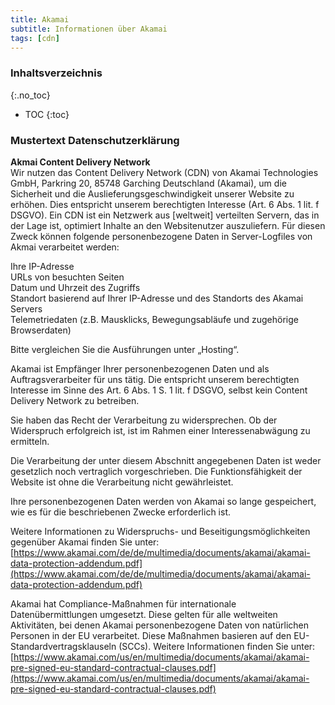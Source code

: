 ```yaml
---
title: Akamai
subtitle: Informationen über Akamai
tags: [cdn]
---
```

### Inhaltsverzeichnis
{:.no_toc}
* TOC
{:toc}

### Mustertext Datenschutzerklärung
**Akmai Content Delivery Network**  
Wir nutzen das Content Delivery Network (CDN) von Akamai Technologies GmbH, Parkring 20, 85748 Garching Deutschland (Akamai), um die Sicherheit und die Auslieferungsgeschwindigkeit unserer Website zu erhöhen. Dies entspricht unserem berechtigten Interesse (Art. 6 Abs. 1 lit. f DSGVO). Ein CDN ist ein Netzwerk aus [weltweit] verteilten Servern, das in der Lage ist, optimiert Inhalte an den Websitenutzer auszuliefern. Für diesen Zweck können folgende personenbezogene Daten in Server-Logfiles von Akmai verarbeitet werden:

Ihre IP-Adresse  
URLs von besuchten Seiten  
Datum und Uhrzeit des Zugriffs  
Standort basierend auf Ihrer IP-Adresse und des Standorts des Akamai Servers  
Telemetriedaten (z.B. Mausklicks, Bewegungsabläufe und zugehörige Browserdaten)

Bitte vergleichen Sie die Ausführungen unter „Hosting“. 

Akamai ist Empfänger Ihrer personenbezogenen Daten und als Auftragsverarbeiter für uns tätig. Die entspricht unserem berechtigten Interesse im Sinne des Art. 6 Abs. 1 S. 1 lit. f DSGVO, selbst kein Content Delivery Network zu betreiben.

Sie haben das Recht der Verarbeitung zu widersprechen. Ob der Widerspruch erfolgreich ist, ist im Rahmen einer Interessenabwägung zu ermitteln.

Die Verarbeitung der unter diesem Abschnitt angegebenen Daten ist weder gesetzlich noch vertraglich vorgeschrieben. Die Funktionsfähigkeit der Website ist ohne die Verarbeitung nicht gewährleistet.

Ihre personenbezogenen Daten werden von Akamai so lange gespeichert, wie es für die beschriebenen Zwecke erforderlich ist.

Weitere Informationen zu Widerspruchs- und Beseitigungsmöglichkeiten gegenüber Akamai finden Sie unter: [https://www.akamai.com/de/de/multimedia/documents/akamai/akamai-data-protection-addendum.pdf](https://www.akamai.com/de/de/multimedia/documents/akamai/akamai-data-protection-addendum.pdf)

Akamai hat Compliance-Maßnahmen für internationale Datenübermittlungen umgesetzt. Diese gelten für alle weltweiten Aktivitäten, bei denen Akamai personenbezogene Daten von natürlichen Personen in der EU verarbeitet. Diese Maßnahmen basieren auf den EU-Standardvertragsklauseln (SCCs). Weitere Informationen finden Sie unter: [https://www.akamai.com/us/en/multimedia/documents/akamai/akamai-pre-signed-eu-standard-contractual-clauses.pdf](https://www.akamai.com/us/en/multimedia/documents/akamai/akamai-pre-signed-eu-standard-contractual-clauses.pdf)